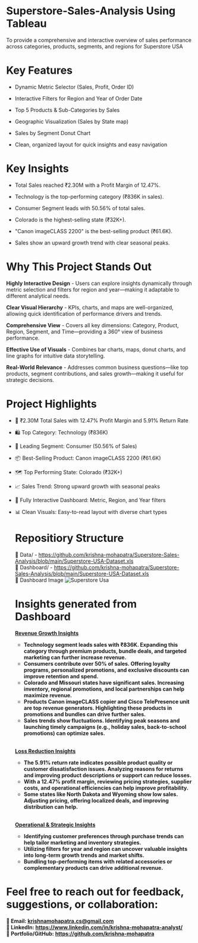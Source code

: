 # Superstore-Sales-Analysis Using Tableau
To provide a comprehensive and interactive overview of sales performance across categories, products, segments, and regions for Superstore USA

 # Key Features
  
* Dynamic Metric Selector (Sales, Profit, Order ID)

* Interactive Filters for Region and Year of Order Date

* Top 5 Products & Sub-Categories by Sales

* Geographic Visualization (Sales by State map)

* Sales by Segment Donut Chart

* Clean, organized layout for quick insights and easy navigation


# Key Insights

* Total Sales reached ₹2.30M with a Profit Margin of 12.47%.

* Technology is the top-performing category (₹836K in sales).

* Consumer Segment leads with 50.56% of total sales.

* Colorado is the highest-selling state (₹32K+).

* "Canon imageCLASS 2200" is the best-selling product (₹61.6K).

* Sales show an upward growth trend with clear seasonal peaks.

#  Why This Project Stands Out

<b>Highly Interactive Design</b> - Users can explore insights dynamically through metric selection and filters for region and year—making it adaptable to different analytical needs.

<b>Clear Visual Hierarchy</b> - KPIs, charts, and maps are well-organized, allowing quick identification of performance drivers and trends.

<b>Comprehensive View</b> - Covers all key dimensions: Category, Product, Region, Segment, and Time—providing a 360° view of business performance.

<b>Effective Use of Visuals</b> - Combines bar charts, maps, donut charts, and line graphs for intuitive data storytelling.

<b>Real-World Relevance</b> - Addresses common business questions—like top products, segment contributions, and sales growth—making it useful for strategic decisions.
 
# Project Highlights

* 📌 ₹2.30M Total Sales with 12.47% Profit Margin and 5.91% Return Rate

* 🛍️ Top Category: Technology (₹836K)

* 👥 Leading Segment: Consumer (50.56% of Sales)

* 📦 Best-Selling Product: Canon imageCLASS 2200 (₹61.6K)

* 🗺️ Top Performing State: Colorado (₹32K+)

* 📈 Sales Trend: Strong upward growth with seasonal peaks

* 🧠 Fully Interactive Dashboard: Metric, Region, and Year filters

* 📊 Clean Visuals: Easy-to-read layout with diverse chart types

  # Repositiory Structure

  📁 Data/ - https://github.com/krishna-mohapatra/Superstore-Sales-Analysis/blob/main/Superstore-USA-Dataset.xls <br/>
  📁 Dashboard/ -  https://github.com/krishna-mohapatra/Superstore-Sales-Analysis/blob/main/Superstore-USA-Dataset.xls <br/>
  📁 Dashboard Image  ![Superstore Usa](https://github.com/user-attachments/assets/8e39726f-c887-4c0a-8b77-479795524959)

  # Insights generated from Dashboard
  <ins><b>Revenue Growth Insights<b/><ins/>
  - Technology segment leads sales with ₹836K. Expanding this category through premium products, bundle deals, and targeted marketing can further increase revenue.
  - Consumers contribute over 50% of sales. Offering loyalty programs, personalized promotions, and exclusive discounts can improve retention and spend.
  - Colorado and Missouri states have significant sales. Increasing inventory, regional promotions, and local partnerships can help maximize revenue.
  - Products Canon imageCLASS copier and Cisco TelePresence unit are top revenue generators. Highlighting these products in promotions and bundles can drive further sales.
  - Sales trends show fluctuations. Identifying peak seasons and launching timely campaigns (e.g., holiday sales, back-to-school promotions) can optimize sales.

  <br>
  
   <ins> <b>Loss Reduction Insights<b/> <ins/>
    
  - The 5.91% return rate indicates possible product quality or customer dissatisfaction issues. Analyzing reasons for returns and improving product descriptions or support can reduce losses.
  - With a 12.47% profit margin, reviewing pricing strategies, supplier costs, and operational efficiencies can help improve profitability.
  - Some states like North Dakota and Wyoming show low sales. Adjusting pricing, offering localized deals, and improving distribution can help.
 

  <br>
  

  <ins><b>Operational & Strategic Insights<b/><ins/>
  
  - Identifying customer preferences through purchase trends can help tailor marketing and inventory strategies.
  - Utilizing filters for year and region can uncover valuable insights into long-term growth trends and market shifts.
  - Bundling top-performing items with related accessories or complementary products can drive additional revenue.





#  Feel free to reach out for feedback, suggestions, or collaboration:

📧 Email: krishnamohapatra.cs@gmail.com <br/>
🔗 LinkedIn: https://www.linkedin.com/in/krishna-mohapatra-analyst/ <br/>
📁 Portfolio/GitHub: https://github.com/krishna-mohapatra
  
